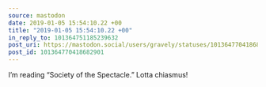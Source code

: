 ```yaml
---
source: mastodon
date: 2019-01-05 15:54:10.22 +00
title: "2019-01-05 15:54:10.22 +00"
in_reply_to: 101364751185239632
post_uri: https://mastodon.social/users/gravely/statuses/101364770418682901
post_id: 101364770418682901
---
```

I’m reading “Society of the Spectacle.” Lotta chiasmus!


